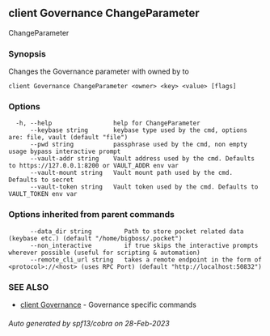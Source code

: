 ## client Governance ChangeParameter

ChangeParameter <owner> <key> <value>

### Synopsis

Changes the Governance parameter with <key> owned by <owner> to <value>

```
client Governance ChangeParameter <owner> <key> <value> [flags]
```

### Options

```
  -h, --help                 help for ChangeParameter
      --keybase string       keybase type used by the cmd, options are: file, vault (default "file")
      --pwd string           passphrase used by the cmd, non empty usage bypass interactive prompt
      --vault-addr string    Vault address used by the cmd. Defaults to https://127.0.0.1:8200 or VAULT_ADDR env var
      --vault-mount string   Vault mount path used by the cmd. Defaults to secret
      --vault-token string   Vault token used by the cmd. Defaults to VAULT_TOKEN env var
```

### Options inherited from parent commands

```
      --data_dir string         Path to store pocket related data (keybase etc.) (default "/home/bigboss/.pocket")
      --non_interactive         if true skips the interactive prompts wherever possible (useful for scripting & automation)
      --remote_cli_url string   takes a remote endpoint in the form of <protocol>://<host> (uses RPC Port) (default "http://localhost:50832")
```

### SEE ALSO

* [client Governance](client_Governance.md)	 - Governance specific commands

###### Auto generated by spf13/cobra on 28-Feb-2023
